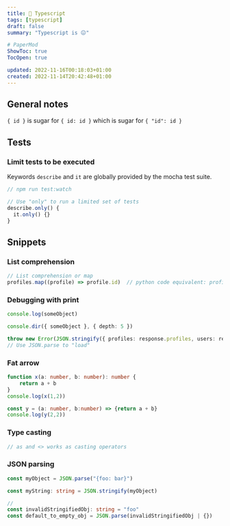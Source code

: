 ```yaml
---
title: 🎃 Typescript
tags: [typescript]
draft: false
summary: "Typescript is 😖"

# PaperMod
ShowToc: true
TocOpen: true

updated: 2022-11-16T00:18:03+01:00
created: 2022-11-14T20:42:48+01:00
---
```


## General notes

`{ id }` is sugar for `{ id: id }` which is sugar for `{ "id": id }`

## Tests

### Limit tests to be executed

Keywords `describe` and `it` are globally provided by the mocha test suite.

```ts
// npm run test:watch

// Use "only" to run a limited set of tests
describe.only() {
  it.only() {}
}
```

## Snippets

### List comprehension

```ts
// List comprehension or map
profiles.map((profile) => profile.id)  // python code equivalent: profile.id for profile in profiles

```

### Debugging with print

```ts
console.log(someObject)

console.dir({ someObject }, { depth: 5 })

throw new Error(JSON.stringify({ profiles: response.profiles, users: response.users }))
// Use JSON.parse to "load"
```

### Fat arrow

```ts
function x(a: number, b: number): number {
    return a + b
}
console.log(x(1,2))

const y = (a: number, b:number) => {return a + b}
console.log(y(2,2))
```

### Type casting

```ts
// as and <> works as casting operators
```

### JSON parsing

```ts
const myObject = JSON.parse("{foo: bar}")

const myString: string = JSON.stringify(myObject)

// 
const invalidStringifiedObj: string = "foo"
const default_to_empty_obj = JSON.parse(invalidStringifiedObj | {})
```